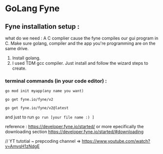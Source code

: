 # GoLang Fyne

## Fyne installation setup :
what do we need :
A C complier cause the fyne compiles our gui program in C. Make sure golang, compiler and the app you're programming are on the same drive.

1. Install golang.
2. I used TDM gcc compiler. Just install and follow the wizard steps to create.

### terminal commands (in your code editor) :
`go mod init myapp(any name you want)`

`go get fyne.io/fyne/v2`

`go get fyne.io/fyne/v2@latest`

and just to run `go run [your file name :) ]`

reference : https://developer.fyne.io/started/ or more epecifically the downloading section https://developer.fyne.io/started/#downloading

// YT tutotial ~ prepcoding channel => https://www.youtube.com/watch?v=AmvsH1zNdgE 

